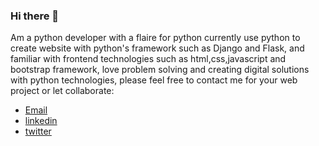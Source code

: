 ### Hi there 👋

Am a python developer with a flaire for python currently use python to create website with python's framework such as Django and Flask,
and familiar with frontend technologies such as html,css,javascript and bootstrap framework, love problem solving and creating digital
solutions with python technologies,
please feel free to contact me for your web project or let collaborate:

- [Email](mailto:hirekaanm3@gmail.com)
- [linkedin](https://www.linkedin.com/in/hirekaan-manasseh-22266821a/)
- [twitter](https://twitter.com/Awsome_ideas)


<!--
**jackfros-glitch/jackfros-glitch** is a ✨ _special_ ✨ repository because its `README.md` (this file) appears on your GitHub profile.

Here are some ideas to get you started:

- 🔭 I’m currently working on ...
- 🌱 I’m currently learning ...
- 👯 I’m looking to collaborate on ...
- 🤔 I’m looking for help with ...
- 💬 Ask me about ...
- 📫 How to reach me: ...
- 😄 Pronouns: ...
- ⚡ Fun fact: ...
-->
